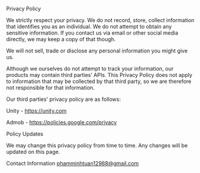 Privacy Policy

We strictly respect your privacy. We do not record, store, collect information that identifies you as an individual. We do not attempt to obtain any sensitive information. If you contact us via email or other social media directly, we may keep a copy of that though.

We will not sell, trade or disclose any personal information you might give us.

Although we ourselves do not attempt to track your information, our products may contain third parties’ APIs. This Privacy Policy does not apply to information that may be collected by that third party, so we are therefore not responsible for that information.

Our third parties' privacy policy are as follows:

Unity - https://unity.com

Admob - https://policies.google.com/privacy

Policy Updates

We may change this privacy policy from time to time. Any changes will be updated on this page.


Contact Information
phamminhtuan12988@gmail.com
